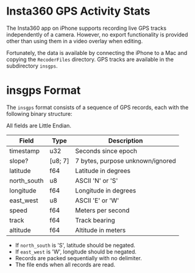 # Insta360 GPS Activity Stats

The Insta360 app on iPhone supports recording live GPS tracks independently of a camera.
However, no export functionality is provided other than using them in a video overlay when editing.

Fortunately, the data is available by connecting the iPhone to a Mac and copying the `RecoderFiles` directory.
GPS tracks are available in the subdirectory `insgps`.

# insgps Format

The `insgps` format consists of a sequence of GPS records, each with the following binary structure:

All fields are Little Endian.

| Field         | Type    | Description                        |
|---------------|---------|------------------------------------|
| timestamp     | u32     | Seconds since epoch                |
| slope?        | [u8; 7] | 7 bytes, purpose unknown/ignored   |
| latitude      | f64     | Latitude in degrees                |
| north_south   | u8      | ASCII 'N' or 'S'                   |
| longitude     | f64     | Longitude in degrees               |
| east_west     | u8      | ASCII 'E' or 'W'                   |
| speed         | f64     | Meters per second                  |
| track         | f64     | Track bearing                      |
| altitude      | f64     | Altitude in meters                 |

- If `north_south` is 'S', latitude should be negated.
- If `east_west` is 'W', longitude should be negated.
- Records are packed sequentially with no delimiter.
- The file ends when all records are read.
